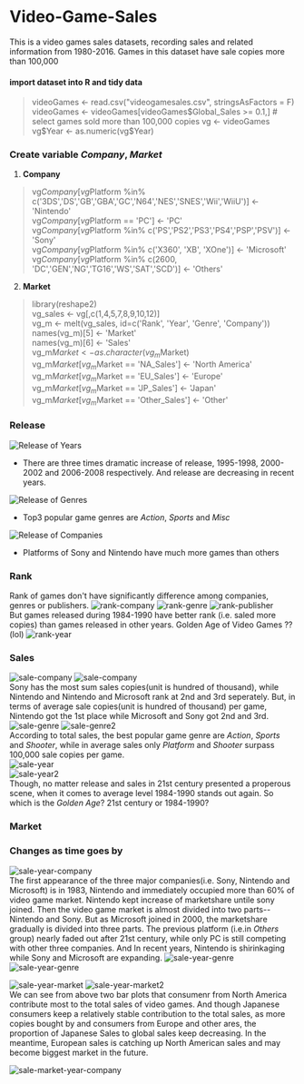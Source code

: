 # Video-Game-Sales
This is a video games sales datasets, recording sales and related information from 1980-2016. Games in this dataset have sale copies more than 100,000
#### import dataset into R and tidy data
>videoGames <- read.csv("videogamesales.csv", stringsAsFactors = F)  
videoGames <- videoGames[videoGames$Global_Sales >= 0.1,] # select games sold more than 100,000 copies  
vg <- videoGames  
vg$Year <- as.numeric(vg$Year)  

### Create variable _Company_, _Market_
1. __Company__
>vg$Company[vg$Platform %in% c('3DS','DS','GB','GBA','GC','N64','NES','SNES','Wii','WiiU')] <- 'Nintendo'  
vg$Company[vg$Platform == 'PC'] <- 'PC'  
vg$Company[vg$Platform %in% c('PS','PS2','PS3','PS4','PSP','PSV')] <- 'Sony'  
vg$Company[vg$Platform %in% c('X360', 'XB', 'XOne')] <- 'Microsoft'  
vg$Company[vg$Platform %in% c(2600, 'DC','GEN','NG','TG16','WS','SAT','SCD')] <- 'Others'   

2. __Market__
>library(reshape2)  
vg_sales <- vg[,c(1,4,5,7,8,9,10,12)]  
vg_m <- melt(vg_sales, id=c('Rank', 'Year', 'Genre', 'Company'))  
names(vg_m)[5] <- 'Market'  
names(vg_m)[6] <- 'Sales'  
vg_m$Market <- as.character(vg_m$Market)  
vg_m$Market[vg_m$Market == 'NA_Sales'] <- 'North America'  
vg_m$Market[vg_m$Market == 'EU_Sales'] <- 'Europe'  
vg_m$Market[vg_m$Market == 'JP_Sales'] <- 'Japan'  
vg_m$Market[vg_m$Market == 'Other_Sales'] <- 'Other'  

### Release
![Release of Years](https://github.com/Guangtufan/Video-Game-Sales/blob/master/plots/release%20of%20years.png)  
* There are three times dramatic increase of release, 1995-1998, 2000-2002 and 2006-2008 respectively. And release are decreasing in recent years.

![Release of Genres](https://github.com/Guangtufan/Video-Game-Sales/blob/master/plots/release%20of%20genres.png)  
* Top3 popular game genres are _Action_, _Sports_ and _Misc_   

![Release of Companies](https://github.com/Guangtufan/Video-Game-Sales/blob/master/plots/release%20of%20companies.png)
* Platforms of Sony and Nintendo have much more games than others
### Rank
Rank of games don't have significantly difference among companies, genres or publishers.
![rank-company](https://github.com/Guangtufan/Video-Game-Sales/blob/master/plots/rank-company.png)
![rank-genre](https://github.com/Guangtufan/Video-Game-Sales/blob/master/plots/rank-genre.png)
![rank-publisher](https://github.com/Guangtufan/Video-Game-Sales/blob/master/plots/rank-publisher.png)  
But games released during 1984-1990 have better rank (i.e. saled more copies) than games released in other years. Golden Age of Video Games ?? (lol)
![rank-year](https://github.com/Guangtufan/Video-Game-Sales/blob/master/plots/rank-year.png) 

### Sales
![sale-company](https://github.com/Guangtufan/Video-Game-Sales/blob/master/plots/sale-company.png)
![sale-company](https://github.com/Guangtufan/Video-Game-Sales/blob/master/plots/sale-company%202.png)  
Sony has the most sum sales copies(unit is hundred of thousand), while Nintendo and Nintendo and Microsoft rank at 2nd and 3rd seperately. But, in terms of average sale copies(unit is hundred of thousand) per game, Nintendo got the 1st place while Microsoft and Sony got 2nd and 3rd.
![sale-genre](https://github.com/Guangtufan/Video-Game-Sales/blob/master/plots/sale-genre.png)
![sale-genre2](https://github.com/Guangtufan/Video-Game-Sales/blob/master/plots/sale-genre%202.png)  
According to total sales, the best popular game genre are _Action_, _Sports_ and _Shooter_, while in average sales only _Platform_ and _Shooter_ surpass 100,000 sale copies per game.  
![sale-year](https://github.com/Guangtufan/Video-Game-Sales/blob/master/plots/sale-year.png)  
![sale-year2](https://github.com/Guangtufan/Video-Game-Sales/blob/master/plots/sale-year%202.png)  
Though, no matter release and sales in 21st century presented a properous scene, when it comes to average level 1984-1990 stands out again. So which is the _Golden Age_? 21st century or 1984-1990?

### Market


### Changes as time goes by
![sale-year-company](https://github.com/Guangtufan/Video-Game-Sales/blob/master/plots/sale-year-company%202.png)  
The first appearance of the three major companies(i.e. Sony, Nintendo and Microsoft) is in 1983, Nintendo and immediately occupied more than 60% of video game market. Nintendo kept increase of marketshare untile sony joined. Then the video game market is almost divided into two parts--Nintendo and Sony. But as Microsoft joined in 2000, the marketshare gradually is divided into three parts. The previous platform (i.e.in _Others_ group) nearly faded out after 21st century, while only PC is still competing with other three companies. And In recent years, Nintendo is shirinkaging while Sony and Microsoft are expanding.
![sale-year-genre](https://github.com/Guangtufan/Video-Game-Sales/blob/master/plots/sale-year-genre.png)
![sale-year-genre](https://github.com/Guangtufan/Video-Game-Sales/blob/master/plots/sale-year-genre%202.png)

![sale-year-market](https://github.com/Guangtufan/Video-Game-Sales/blob/master/plots/sale-year-market.png)
![sale-year-market2](https://github.com/Guangtufan/Video-Game-Sales/blob/master/plots/sale-year-market%202.png)  
We can see from above two bar plots that consumenr from North America contribute most to the total sales of video games. And though Japanese consumers keep a relatively stable contribution to the total sales, as more copies bought by and consumers from Europe and other ares, the proportion of Japanese Sales to global sales keep decreasing. In the meantime, European sales is catching up North American sales and may become biggest market in the future.  

![sale-market-year-company](https://github.com/Guangtufan/Video-Game-Sales/blob/master/plots/sale-year-marks-company.png)


